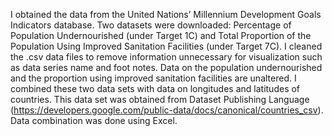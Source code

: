 I obtained the data from the United Nations’ Millennium Development Goals Indicators database. Two datasets were downloaded: Percentage of Population Undernourished (under Target 1C) and Total Proportion of the Population Using Improved Sanitation Facilities (under Target 7C). I cleaned the .csv data files to remove information unnecessary for visualization such as data series name and foot notes. Data on the population undernourished and the proportion using improved sanitation facilities are unaltered. I combined these two data sets with data on longitudes and latitudes of countries. This data set was obtained from Dataset Publishing Language (https://developers.google.com/public-data/docs/canonical/countries_csv). Data combination was done using Excel.

